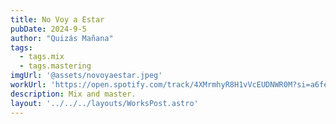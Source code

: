 ```yaml
---
title: No Voy a Estar
pubDate: 2024-9-5
author: "Quizás Mañana"
tags:
  - tags.mix
  - tags.mastering
imgUrl: '@assets/novoyaestar.jpeg'
workUrl: 'https://open.spotify.com/track/4XMrmhyR8H1vVcEUDNWR0M?si=a6fe893d1d2f476f'
description: Mix and master.
layout: '../../../layouts/WorksPost.astro'
---
```


